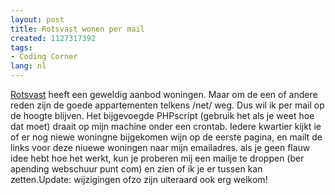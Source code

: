 ```yaml
---
layout: post
title: Rotsvast wonen per mail
created: 1127317392
tags:
- Coding Corner
lang: nl
---
```

[Rotsvast](http://www.rotsvast.nl/) heeft een geweldig aanbod woningen. Maar om de een of andere reden zijn de goede appartementen telkens /net/ weg. Dus wil ik per mail op de hoogte blijven. Het bijgevoegde PHPscript (gebruik het als je weet hoe dat moet) draait op mijn machine onder een crontab. Iedere kwartier kijkt ie of er nog niewe woningne bijgekomen wijn op de eerste pagina, en mailt de links voor deze niuewe woningen naar mijn emailadres. als je geen flauw idee hebt hoe het werkt, kun je proberen mij een mailje te droppen (ber apending webschuur punt com) en zien of ik je er tussen kan zetten.Update: wijzigingen ofzo zijn uiteraard ook erg welkom!
